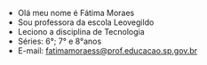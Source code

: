 - Olá meu nome é Fátima Moraes
- Sou professora da escola Leovegildo
- Leciono a disciplina de Tecnologia
- Séries: 6°; 7° e 8°anos
- E-mail: fatimamoraess@prof.educacao.sp.gov.br
  

<!---
ProfFatima/ProfFatima is a ✨ special ✨ repository because its `README.md` (this file) appears on your GitHub profile.
You can click the Preview link to take a look at your changes.
--->
